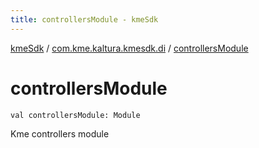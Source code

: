 ```yaml
---
title: controllersModule - kmeSdk
---
```


[kmeSdk](../index.html) / [com.kme.kaltura.kmesdk.di](index.html) / [controllersModule](./controllers-module.html)

# controllersModule

`val controllersModule: Module`

Kme controllers module

